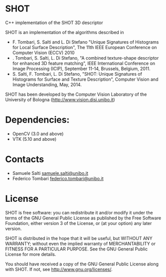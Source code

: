 # SHOT
C++ implementation of the SHOT 3D descriptor
	
SHOT is an implementation of the algorithms described in 
* F. Tombari, S. Salti and L. Di Stefano "Unique Signatures of Histograms for Local Surface Description", The 11th IEEE European Conference on Computer Vision (ECCV) 2010
* . Tombari, S. Salti, L. Di Stefano, "A combined texture-shape descriptor for enhanced 3D feature matching", IEEE International Conference on Image Processing (ICIP), September 11-14, Brussels, Belgium, 2011.
* S. Salti, F. Tombari, L. Di Stefano, "SHOT: Unique Signatures of Histograms for Surface and Texture Description", Computer Vision and Image Understanding, May, 2014.

SHOT has been developed by the Computer Vision Laboratory of the University of Bologna (http://www.vision.disi.unibo.it)

# Dependencies: 
* OpenCV (3.0 and above)
* VTK (5.10 and above)
	
# Contacts
* Samuele Salti [samuele.salti@unibo.it](mailto:samuele.salti@unibo.it)
* Federico Tombari [federico.tombari@unibo.it](mailto:federico.tombari@unibo.it)

	
# License
SHOT is free software: you can redistribute it and/or modify it under the terms of the GNU General Public License as published by the Free Software Foundation, either version 3 of the License, or (at your option) any later version.

SHOT is distributed in the hope that it will be useful, but WITHOUT ANY WARRANTY; without even the implied warranty of MERCHANTABILITY or FITNESS FOR A PARTICULAR PURPOSE. See the GNU General Public License for more details.

You should have received a copy of the GNU General Public License along with SHOT.  If not, see <http://www.gnu.org/licenses/>.
